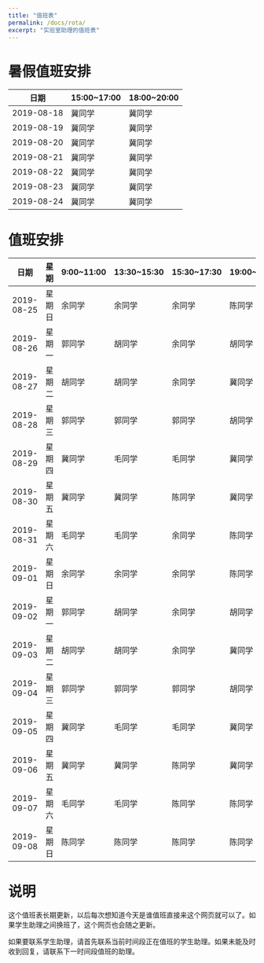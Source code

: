 ```yaml
---
title: "值班表"
permalink: /docs/rota/
excerpt: "实验室助理的值班表"
---
```


# 暑假值班安排

| 日期       | 15:00~17:00 | 18:00~20:00 |
| ---------- | ----------- | ----------- |
| 2019-08-18 | 冀同学      | 冀同学      |
| 2019-08-19 | 冀同学      | 冀同学      |
| 2019-08-20 | 冀同学      | 冀同学      |
| 2019-08-21 | 冀同学      | 冀同学      |
| 2019-08-22 | 冀同学      | 冀同学      |
| 2019-08-23 | 冀同学      | 冀同学      |
| 2019-08-24 | 冀同学      | 冀同学      |

# 值班安排

| 日期       | 星期   | 9:00~11:00 | 13:30~15:30 | 15:30~17:30 | 19:00~20:00 |
| ---------- | ------ | ---------- | ----------- | ----------- | ----------- |
| 2019-08-25 | 星期日 | 余同学     | 余同学      | 余同学      | 陈同学      |
| 2019-08-26 | 星期一 | 郭同学     | 胡同学      | 余同学      | 胡同学      |
| 2019-08-27 | 星期二 | 胡同学     | 胡同学      | 余同学      | 冀同学      |
| 2019-08-28 | 星期三 | 郭同学     | 郭同学      | 郭同学      | 胡同学      |
| 2019-08-29 | 星期四 | 冀同学     | 毛同学      | 毛同学      | 冀同学      |
| 2019-08-30 | 星期五 | 冀同学     | 冀同学      | 陈同学      | 冀同学      |
| 2019-08-31 | 星期六 | 毛同学     | 毛同学      | 余同学      | 陈同学      |
| 2019-09-01 | 星期日 | 余同学     | 余同学      | 余同学      | 陈同学      |
| 2019-09-02 | 星期一 | 郭同学     | 胡同学      | 余同学      | 胡同学      |
| 2019-09-03 | 星期二 | 胡同学     | 胡同学      | 余同学      | 冀同学      |
| 2019-09-04 | 星期三 | 郭同学     | 郭同学      | 郭同学      | 胡同学      |
| 2019-09-05 | 星期四 | 冀同学     | 毛同学      | 毛同学      | 冀同学      |
| 2019-09-06 | 星期五 | 冀同学     | 冀同学      | 陈同学      | 冀同学      |
| 2019-09-07 | 星期六 | 毛同学     | 毛同学      | 陈同学      | 陈同学      |
| 2019-09-08 | 星期日 | 陈同学     | 陈同学      | 陈同学      | 陈同学      |

# 说明

这个值班表长期更新，以后每次想知道今天是谁值班直接来这个网页就可以了。如果学生助理之间换班了，这个网页也会随之更新。


如果要联系学生助理，请首先联系当前时间段正在值班的学生助理。如果未能及时收到回复，请联系下一时间段值班的助理。

<!-- 
| 日期       | 星期   | 9:00~11:00 | 13:30~15:30 | 15:30~17:30 | 19:00~20:00 |
| ---------- | ------ | ---------- | ----------- | ----------- | ----------- |
|  | 星期一 | 郭同学     | 胡同学      | 陈同学      | 胡同学      |
|  | 星期二 | 胡同学     | 胡同学      | 陈同学      | 冀同学      |
|  | 星期三 | 郭同学     | 郭同学      | 郭同学      | 胡同学      |
|  | 星期四 | 冀同学     | 毛同学      | 毛同学      | 冀同学      |
|  | 星期五 | 冀同学     | 冀同学      | 陈同学      | 冀同学      |
|  | 星期六 | 毛同学     | 毛同学      | 余同学      | 陈同学      |
|  | 星期日 | 余同学     | 余同学      | 余同学      | 陈同学      |

| 日期       | 15:00~17:00 | 18:00~20:00 |
| ---------- | ----------- | ----------- |
| 2018-08-31 | 陈同学      | 陈同学      |
| 2018-09-01 | 郭同学      | 郭同学      |

| 日期       | 星期   | 13:00~14:00 | 18:00~20:00 |
| ---------- | ------ | ----------- | ----------- |
| 2018-09-02 | 星期日 | 陈同学      | 胡同学      |
| 2018-09-03 | 星期一 | 胡同学      | 陈同学      |
| 2018-09-04 | 星期二 | 毛同学      | 毛同学      |
| 2018-09-05 | 星期三 | 陈同学      | 郭同学      |
| 2018-09-06 | 星期四 | 胡同学      | 毛同学      |
| 2018-09-07 | 星期五 | 胡同学      | 郭同学      |
| 2018-09-08 | 星期六 | 陈同学      | 郭同学      |
| 2018-09-02 | 星期日 | 陈同学      | 胡同学      |
| 2018-09-22 | 星期六 | 陈同学      | 郭同学      |
| 2018-09-23 | 星期日 | 陈同学      | 胡同学      |
| 2018-09-24 | 星期一 | 毛同学      | 胡同学      |
| 2018-09-25 | 星期二 | 毛同学      | 毛同学      |
| 2018-09-26 | 星期三 | 陈同学      | 郭同学      |
| 2018-09-27 | 星期四 | 胡同学      | 毛同学      |
| 2018-09-28 | 星期五 | 陈同学      | 郭同学      |
| 2018-09-29 | 星期六 | 陈同学      | 毛同学      |
| 2018-09-30 | 星期日 | 陈同学      | 胡同学      |
| 2018-10-01 | 星期一 | 陈同学      | 陈同学      |
| 2018-10-02 | 星期二 | 毛同学      | 毛同学      |
| 2018-10-03 | 星期三 | 陈同学      | 陈同学      |
| 2018-10-04 | 星期四 | 胡同学      | 胡同学      |
| 2018-10-05 | 星期五 | 毛同学      | 毛同学      |
| 2018-10-06 | 星期六 | 郭同学      | 胡同学      |
| 2018-10-07 | 星期日 | 郭同学      | 郭同学      |
| 2018-10-08 | 星期一 | 胡同学      | 陈同学      |
| 2018-10-09 | 星期二 | 毛同学      | 毛同学      |
| 2018-10-10 | 星期三 | 陈同学      | 郭同学      |
| 2018-10-11 | 星期四 | 胡同学      | 毛同学      |
| 2018-10-12 | 星期五 | 胡同学      | 郭同学      |
| 2018-10-13 | 星期六 | 陈同学      | 郭同学      |
| 2018-10-14 | 星期日 | 胡同学      | 胡同学      |
| 2018-10-15 | 星期一 | 陈同学      | 陈同学      |
| 2018-10-16 | 星期二 | 毛同学      | 毛同学      |
| 2018-10-17 | 星期三 | 陈同学      | 郭同学      |
| 2018-10-18 | 星期四 | 胡同学      | 毛同学      |
| 2018-10-19 | 星期五 | 胡同学      | 郭同学      |
| 2018-10-20 | 星期六 | 陈同学      | 郭同学      |
| 2018-10-21 | 星期日 | 胡同学      | 胡同学      |
| 2018-10-22 | 星期一 | 陈同学      | 陈同学      |
| 2018-10-23 | 星期二 | 毛同学      | 毛同学      |
| 2018-10-24 | 星期三 | 陈同学      | 郭同学      |
| 2018-10-25 | 星期四 | 胡同学      | 毛同学      |
| 2018-10-26 | 星期五 | 胡同学      | 郭同学      |
| 2018-10-27 | 星期六 | 陈同学      | 胡同学      |
| 2018-10-28 | 星期日 | 胡同学      | 郭同学      |
| 2018-10-29 | 星期一 | 陈同学      | 陈同学      |
| 2018-10-30 | 星期二 | 毛同学      | 毛同学      |
| 2018-10-31 | 星期三 | 陈同学      | 郭同学      |
| 2018-11-01 | 星期四 | 胡同学      | 毛同学      |
| 2018-11-02 | 星期五 | 胡同学      | 郭同学      |
| 2018-11-03 | 星期六 | 陈同学      | 郭同学      |
| 2018-11-04 | 星期日 | 胡同学      | 胡同学      |
| 2018-11-05 | 星期一 | 胡同学      | 陈同学      |
| 2018-11-06 | 星期二 | 毛同学      | 毛同学      |
| 2018-11-07 | 星期三 | 陈同学      | 郭同学      |
| 2018-11-08 | 星期四 | 陈同学      | 毛同学      |
| 2018-11-09 | 星期五 | 毛同学      | 郭同学      |
| 2018-11-10 | 星期六 | 陈同学      | 郭同学      |
| 2018-11-11 | 星期日 | 胡同学      | 胡同学      |
| 2018-11-12 | 星期一 | 郭同学      | 陈同学      |
| 2018-11-13 | 星期二 | 郭同学      | 毛同学      |
| 2018-11-14 | 星期三 | 陈同学      | 郭同学      |
| 2018-11-15 | 星期四 | 陈同学      | 毛同学      |
| 2018-11-16 | 星期五 | 毛同学      | 胡同学      |
| 2018-11-17 | 星期六 | 陈同学      | 郭同学      |
| 2018-11-18 | 星期日 | 胡同学      | 胡同学      |
| 2018-11-19 | 星期一 | 郭同学      | 陈同学      |
| 2018-11-20 | 星期二 | 郭同学      | 毛同学      |
| 2018-11-21 | 星期三 | 陈同学      | 郭同学      |
| 2018-11-22 | 星期四 | 陈同学      | 毛同学      |
| 2018-11-23 | 星期五 | 毛同学      | 胡同学      |
| 2018-11-24 | 星期六 | 陈同学      | 郭同学      |
| 2018-11-25 | 星期日 | 胡同学      | 胡同学      |
| 2018-11-26 | 星期一 | 郭同学      | 陈同学      |
| 2018-11-27 | 星期二 | 郭同学      | 毛同学      |
| 2018-11-28 | 星期三 | 郭同学      | 郭同学      |
| 2018-11-29 | 星期四 | 郭同学      | 毛同学      |

| 日期       | 星期   | 13:00~14:00 | 19:00~21:00 |
| ---------- | ------ | ----------- | ----------- |
| 2018-11-30 | 星期五 | 毛同学      | 胡同学      |
| 2018-12-01 | 星期六 | 陈同学      | 胡同学      |
| 2018-12-02 | 星期日 | 胡同学      | 郭同学      |
| 2018-12-03 | 星期一 | 郭同学      | 陈同学      |
| 2018-12-04 | 星期二 | 郭同学      | 毛同学      |
| 2018-12-05 | 星期三 | 陈同学      | 郭同学      |
| 2018-12-06 | 星期四 | 陈同学      | 毛同学      |
| 2018-12-07 | 星期五 | 毛同学      | 胡同学      |
| 2018-12-08 | 星期六 | 陈同学      | 郭同学      |
| 2018-12-09 | 星期日 | 胡同学      | 胡同学      |

| 日期       | 星期   | 13:00~14:00 | 18:00~20:00 |
| ---------- | ------ | ----------- | ----------- |
| 2018-12-10 | 星期一 | 郭同学      | 陈同学      |
| 2018-12-11 | 星期二 | 郭同学      | 毛同学      |
| 2018-12-12 | 星期三 | 陈同学      | 郭同学      |
| 2018-12-13 | 星期四 | 陈同学      | 毛同学      |
| 2018-12-14 | 星期五 | 毛同学      | 胡同学      |
| 2018-12-15 | 星期六 | 陈同学      | 郭同学      |
| 2018-12-16 | 星期日 | 胡同学      | 胡同学      |
| 2018-12-17 | 星期一 | 郭同学      | 陈同学      |
| 2018-12-18 | 星期二 | 郭同学      | 毛同学      |
| 2018-12-19 | 星期三 | 陈同学      | 郭同学      |
| 2018-12-20 | 星期四 | 陈同学      | 毛同学      |
| 2018-12-21 | 星期五 | 毛同学      | 胡同学      |
| 2018-12-22 | 星期六 | 胡同学      | 郭同学      |
| 2018-12-23 | 星期日 | 陈同学      | 胡同学      |
| 2018-12-24 | 星期一 | 郭同学      | 陈同学      |
| 2018-12-25 | 星期二 | 郭同学      | 毛同学      |
| 2018-12-26 | 星期三 | 陈同学      | 郭同学      |
| 2018-12-27 | 星期四 | 陈同学      | 毛同学      |
| 2018-12-28 | 星期五 | 毛同学      | 陈同学      |
| 2018-12-29 | 星期六 | 陈同学      | 陈同学      |
| 2018-12-30 | 星期日 | 胡同学      | 胡同学      |
| 2018-12-31 | 星期一 | 毛同学      | 胡同学      |
| 2019-01-01 | 星期二 | 郭同学      | 毛同学      |
| 2019-01-02 | 星期三 | 陈同学      | 胡同学      |

| 日期       | 星期   | 13:00~14:00 | 19:00~21:00 |
| ---------- | ------ | ----------- | ----------- |
| 2019-01-03 | 星期四 | 陈同学      | 毛同学      |
| 2019-01-04 | 星期五 | 毛同学      | 胡同学      |
| 2019-01-05 | 星期六 | 陈同学      | 郭同学      |
| 2019-01-06 | 星期日 | 胡同学      | 郭同学      |
| 2019-01-07 | 星期一 | 郭同学      | 陈同学      |
| 2019-01-08 | 星期二 | 郭同学      | 毛同学      |
| 2019-01-09 | 星期三 | 郭同学      | 郭同学      |
| 2019-01-10 | 星期四 | 郭同学      | 毛同学      |
| 2019-01-11 | 星期五 | 毛同学      | 胡同学      |
| 2019-01-12 | 星期六 | 陈同学      | 陈同学      |
| 2019-01-13 | 星期日 | 胡同学      | 胡同学      |
| 2019-01-14 | 星期一 | 陈同学      | 郭同学      |
| 2019-01-15 | 星期二 | 郭同学      | 郭同学      |
| 2019-01-16 | 星期三 | 陈同学      | 郭同学      |
| 2019-01-17 | 星期四 | 陈同学      | 毛同学      |
| 2019-01-18 | 星期五 | 毛同学      | 胡同学      |
| 2019-01-19 | 星期六 | 陈同学      | 胡同学      |
| 2019-01-20 | 星期日 | 胡同学      | 郭同学      |

| 日期       | 星期   | 17:00~20:00 |
| ---------- | ------ | ----------- |
| 2019-01-21 | 星期一 | 郭同学      |
| 2019-01-22 | 星期二 | 郭同学      |
| 2019-01-23 | 星期三 | 郭同学      |
| 2019-01-24 | 星期四 | 郭同学      |
| 2019-01-25 | 星期五 | 郭同学      |
| 2019-01-26 | 星期六 | 胡同学      |
| 2019-01-27 | 星期日 | 胡同学      |
| 2019-01-28 | 星期一 | 胡同学      |
| 2019-01-29 | 星期二 | 胡同学      |
| 2019-01-30 | 星期三 | 胡同学      |

| 日期       | 星期   | 17:00~20:00 |
| ---------- | ------ | ----------- |
| 2019-02-14 | 星期四 | 陈同学      |
| 2019-02-15 | 星期五 | 陈同学      |
| 2019-02-16 | 星期六 | 陈同学      |
| 2019-02-17 | 星期日 | 陈同学      |
| 2019-02-18 | 星期一 | 陈同学      |
| 2019-02-19 | 星期二 | 毛同学      |
| 2019-02-20 | 星期三 | 毛同学      |
| 2019-02-21 | 星期四 | 毛同学      |
| 2019-02-22 | 星期五 | 毛同学      |
| 2019-02-23 | 星期六 | 胡同学      |
| 2019-02-24 | 星期日 | 郭同学      |

| 日期       | 星期   | 9:00~11:00 | 14:00~17:00 | 19:00~20:00 |
| ---------- | ------ | ---------- | ----------- | ----------- |
| 2019-02-25 | 星期一 | 毛同学     | 胡同学      | 胡同学      |
| 2019-02-26 | 星期二 | 陈同学     | 胡同学      | 毛同学      |
| 2019-02-27 | 星期三 | 胡同学     | 陈同学      | 陈同学      |
| 2019-02-28 | 星期四 | 郭同学     | 郭同学      | 胡同学      |
| 2019-03-01 | 星期五 | 陈同学     | 陈同学      | 胡同学      |
| 2019-03-02 | 星期六 | 毛同学     | 郭同学      | 郭同学      |
| 2019-03-03 | 星期日 | 毛同学     | 毛同学      | 毛同学      |

| 日期       | 星期   | 9:00~11:00 | 13:30~15:30 | 15:30~17:30 | 19:00~20:00 |
| ---------- | ------ | ---------- | ----------- | ----------- | ----------- |
| 2019-03-04 | 星期一 | 余同学     | 余同学      | 胡同学      | 冀同学      |
| 2019-03-05 | 星期二 | 余同学     | 郭同学      | 胡同学      | 冀同学      |
| 2019-03-06 | 星期三 | 胡同学     | 陈同学      | 陈同学      | 冀同学      |
| 2019-03-07 | 星期四 | 郭同学     | 郭同学      | 余同学      | 胡同学      |
| 2019-03-08 | 星期五 | 冀同学     | 陈同学      | 陈同学      | 胡同学      |
| 2019-03-09 | 星期六 | 冀同学     | 毛同学      | 郭同学      | 冀同学      |
| 2019-03-10 | 星期日 | 毛同学     | 毛同学      | 毛同学      | 冀同学      |
| 2019-03-11 | 星期一 | 余同学     | 余同学      | 胡同学      | 冀同学      |
| 2019-03-12 | 星期二 | 余同学     | 郭同学      | 胡同学      | 冀同学      |
| 2019-03-13 | 星期三 | 胡同学     | 陈同学      | 陈同学      | 冀同学      |
| 2019-03-14 | 星期四 | 郭同学     | 郭同学      | 余同学      | 郭同学      |
| 2019-03-15 | 星期五 | 冀同学     | 陈同学      | 陈同学      | 郭同学      |
| 2019-03-16 | 星期六 | 冀同学     | 毛同学      | 毛同学      | 冀同学      |
| 2019-03-17 | 星期日 | 胡同学     | 毛同学      | 毛同学      | 冀同学      |
| 2019-03-18 | 星期一 | 胡同学     | 余同学      | 余同学      | 毛同学      |
| 2019-03-19 | 星期二 | 余同学     | 郭同学      | 胡同学      | 毛同学      |
| 2019-03-20 | 星期三 | 胡同学     | 郭同学      | 陈同学      | 冀同学      |
| 2019-03-21 | 星期四 | 郭同学     | 郭同学      | 余同学      | 胡同学      |
| 2019-03-22 | 星期五 | 冀同学     | 陈同学      | 陈同学      | 冀同学      |
| 2019-03-23 | 星期六 | 冀同学     | 毛同学      | 陈同学      | 胡同学      |
| 2019-03-24 | 星期日 | 毛同学     | 毛同学      | 毛同学      | 冀同学      |
| 2019-03-25 | 星期一 | 余同学     | 余同学      | 郭同学      | 毛同学      |
| 2019-03-26 | 星期二 | 余同学     | 毛同学      | 胡同学      | 毛同学      |
| 2019-03-27 | 星期三 | 胡同学     | 陈同学      | 陈同学      | 冀同学      |
| 2019-03-28 | 星期四 | 郭同学     | 余同学      | 余同学      | 胡同学      |
| 2019-03-29 | 星期五 | 冀同学     | 陈同学      | 陈同学      | 胡同学      |
| 2019-03-30 | 星期六 | 胡同学     | 胡同学      | 毛同学      | 冀同学      |
| 2019-03-31 | 星期日 | 毛同学     | 毛同学      | 毛同学      | 冀同学      |
| 2019-04-01 | 星期一 | 郭同学     | 余同学      | 郭同学      | 冀同学      |
| 2019-04-02 | 星期二 | 余同学     | 郭同学      | 胡同学      | 冀同学      |
| 2019-04-03 | 星期三 | 冀同学     | 陈同学      | 陈同学      | 冀同学      |
| 2019-04-04 | 星期四 | 郭同学     | 郭同学      | 余同学      | 胡同学      |
| 2019-04-05 | 星期五 | 冀同学     | 陈同学      | 陈同学      | 胡同学      |
| 2019-04-06 | 星期六 | 冀同学     | 冀同学      | 胡同学      | 冀同学      |
| 2019-04-07 | 星期日 | 冀同学     | 冀同学      | 冀同学      | 冀同学      |
| 2019-04-08 | 星期一 | 余同学     | 余同学      | 冀同学      | 冀同学      |
| 2019-04-09 | 星期二 | 余同学     | 郭同学      | 胡同学      | 冀同学      |
| 2019-04-10 | 星期三 | 胡同学     | 陈同学      | 陈同学      | 冀同学      |
| 2019-04-11 | 星期四 | 郭同学     | 郭同学      | 余同学      | 胡同学      |
| 2019-04-12 | 星期五 | 冀同学     | 陈同学      | 陈同学      | 冀同学      |
| 2019-04-13 | 星期六 | 冀同学     | 毛同学      | 郭同学      | 冀同学      |
| 2019-04-14 | 星期日 | 毛同学     | 毛同学      | 毛同学      | 冀同学      |
| 2019-04-15 | 星期一 | 余同学     | 余同学      | 冀同学      | 冀同学      |
| 2019-04-16 | 星期二 | 余同学     | 郭同学      | 胡同学      | 冀同学      |
| 2019-04-17 | 星期三 | 胡同学     | 陈同学      | 陈同学      | 冀同学      |
| 2019-04-18 | 星期四 | 郭同学     | 郭同学      | 余同学      | 胡同学      |
| 2019-04-19 | 星期五 | 毛同学     | 陈同学      | 陈同学      | 胡同学      |
| 2019-04-20 | 星期六 | 郭同学     | 毛同学      | 郭同学      | 胡同学      |
| 2019-04-21 | 星期日 | 毛同学     | 毛同学      | 毛同学      | 胡同学      |
| 2019-04-22 | 星期一 | 胡同学     | 胡同学      | 胡同学      | 陈同学      |
| 2019-04-23 | 星期二 | 陈同学     | 郭同学      | 胡同学      | 陈同学      |
| 2019-04-24 | 星期三 | 余同学     | 陈同学      | 陈同学      | 郭同学      |
| 2019-04-25 | 星期四 | 郭同学     | 郭同学      | 余同学      | 余同学      |
| 2019-04-26 | 星期五 | 余同学     | 陈同学      | 陈同学      | 余同学      |
| 2019-04-27 | 星期六 | 郭同学     | 毛同学      | 郭同学      | 郭同学      |
| 2019-04-28 | 星期日 | 毛同学     | 毛同学      | 毛同学      | 胡同学      |
| 2019-04-29 | 星期一 | 余同学     | 余同学      | 郭同学      | 冀同学      |
| 2019-04-30 | 星期二 | 余同学     | 胡同学      | 冀同学      | 冀同学      |
| 2019-05-01 | 星期三 | 胡同学     | 陈同学      | 陈同学      | 胡同学      |
| 2019-05-02 | 星期四 | 冀同学     | 冀同学      | 冀同学      | 冀同学      |
| 2019-05-03 | 星期五 | 毛同学     | 陈同学      | 陈同学      | 陈同学      |
| 2019-05-04 | 星期六 | 冀同学     | 胡同学      | 毛同学      | 冀同学      |
| 2019-05-05 | 星期日 | 郭同学     | 毛同学      | 毛同学      | 冀同学      |
| 2019-05-06 | 星期一 | 余同学     | 余同学      | 胡同学      | 冀同学      |
| 2019-05-07 | 星期二 | 余同学     | 郭同学      | 冀同学      | 冀同学      |
| 2019-05-08 | 星期三 | 胡同学     | 陈同学      | 陈同学      | 胡同学      |
| 2019-05-09 | 星期四 | 冀同学     | 余同学      | 余同学      | 胡同学      |
| 2019-05-10 | 星期五 | 胡同学     | 陈同学      | 陈同学      | 冀同学      |
| 2019-05-11 | 星期六 | 冀同学     | 冀同学      | 冀同学      | 冀同学      |
| 2019-05-12 | 星期日 | 毛同学     | 毛同学      | 毛同学      | 冀同学      |
| 2019-05-13 | 星期一 | 郭同学     | 毛同学      | 胡同学      | 郭同学      |
| 2019-05-14 | 星期二 | 余同学     | 郭同学      | 郭同学      | 毛同学      |
| 2019-05-15 | 星期三 | 胡同学     | 陈同学      | 陈同学      | 冀同学      |
| 2019-05-16 | 星期四 | 郭同学     | 郭同学      | 余同学      | 胡同学      |
| 2019-05-17 | 星期五 | 胡同学     | 陈同学      | 陈同学      | 胡同学      |
| 2019-05-18 | 星期六 | 余同学     | 毛同学      | 郭同学      | 余同学      |
| 2019-05-19 | 星期日 | 余同学     | 毛同学      | 毛同学      | 余同学      |
| 2019-05-20 | 星期一 | 余同学     | 余同学      | 胡同学      | 余同学      |
| 2019-05-21 | 星期二 | 余同学     | 郭同学      | 冀同学      | 冀同学      |
| 2019-05-22 | 星期三 | 胡同学     | 陈同学      | 陈同学      | 冀同学      |
| 2019-05-23 | 星期四 | 郭同学     | 郭同学      | 冀同学      | 胡同学      |
| 2019-05-24 | 星期五 | 郭同学     | 陈同学      | 陈同学      | 郭同学      |
| 2019-05-25 | 星期六 | 胡同学     | 毛同学      | 胡同学      | 胡同学      |
| 2019-05-26 | 星期日 | 毛同学     | 毛同学      | 毛同学      | 冀同学      |
| 2019-05-27 | 星期一 | 冀同学     | 冀同学      | 毛同学      | 毛同学      |
| 2019-05-28 | 星期二 | 冀同学     | 郭同学      | 冀同学      | 冀同学      |
| 2019-05-29 | 星期三 | 胡同学     | 冀同学      | 陈同学      | 冀同学      |
| 2019-05-30 | 星期四 | 郭同学     | 毛同学      | 余同学      | 胡同学      |
| 2019-05-31 | 星期五 | 胡同学     | 陈同学      | 陈同学      | 胡同学      |
| 2019-06-01 | 星期六 | 冀同学     | 郭同学      | 郭同学      | 冀同学      |
| 2019-06-02 | 星期日 | 毛同学     | 毛同学      | 毛同学      | 冀同学      |
| 2019-06-03 | 星期一 | 余同学     | 余同学      | 胡同学      | 冀同学      |
| 2019-06-04 | 星期二 | 余同学     | 郭同学      | 冀同学      | 冀同学      |
| 2019-06-05 | 星期三 | 冀同学     | 陈同学      | 陈同学      | 冀同学      |
| 2019-06-06 | 星期四 | 冀同学     | 冀同学      | 余同学      | 胡同学      |
| 2019-06-07 | 星期五 | 冀同学     | 陈同学      | 陈同学      | 冀同学      |
| 2019-06-08 | 星期六 | 冀同学     | 毛同学      | 胡同学      | 胡同学      |
| 2019-06-09 | 星期日 | 胡同学     | 冀同学      | 冀同学      | 冀同学      |
| 2019-06-10 | 星期一 | 余同学     | 余同学      | 冀同学      | 冀同学      |
| 2019-06-11 | 星期二 | 余同学     | 郭同学      | 冀同学      | 冀同学      |
| 2019-06-12 | 星期三 | 胡同学     | 陈同学      | 陈同学      | 冀同学      |
| 2019-06-13 | 星期四 | 郭同学     | 郭同学      | 余同学      | 胡同学      |
| 2019-06-14 | 星期五 | 胡同学     | 陈同学      | 陈同学      | 胡同学      |
| 2019-06-15 | 星期六 | 冀同学     | 毛同学      | 郭同学      | 冀同学      |
| 2019-06-16 | 星期日 | 毛同学     | 毛同学      | 毛同学      | 冀同学      |
| 2019-06-17 | 星期一 | 余同学     | 余同学      | 胡同学      | 冀同学      |
| 2019-06-18 | 星期二 | 余同学     | 郭同学      | 冀同学      | 冀同学      |
| 2019-06-19 | 星期三 | 郭同学     | 陈同学      | 陈同学      | 冀同学      |
| 2019-06-20 | 星期四 | 郭同学     | 胡同学      | 余同学      | 胡同学      |
| 2019-06-21 | 星期五 | 胡同学     | 陈同学      | 陈同学      | 胡同学      |
| 2019-06-22 | 星期六 | 冀同学     | 毛同学      | 郭同学      | 冀同学      |
| 2019-06-23 | 星期日 | 毛同学     | 毛同学      | 毛同学      | 冀同学      |
| 2019-06-24 | 星期一 | 余同学     | 余同学      | 胡同学      | 冀同学      |
| 2019-06-25 | 星期二 | 余同学     | 郭同学      | 冀同学      | 冀同学      |
| 2019-06-26 | 星期三 | 胡同学     | 陈同学      | 陈同学      | 冀同学      |
| 2019-06-27 | 星期四 | 郭同学     | 郭同学      | 余同学      | 胡同学      |
| 2019-06-28 | 星期五 | 胡同学     | 陈同学      | 陈同学      | 胡同学      |
| 2019-06-29 | 星期六 | 冀同学     | 毛同学      | 胡同学      | 冀同学      |
| 2019-06-30 | 星期日 | 毛同学     | 毛同学      | 毛同学      | 冀同学      |
| 2019-07-01 | 星期一 | 余同学     | 余同学      | 冀同学      | 冀同学      |
| 2019-07-02 | 星期二 | 余同学     | 冀同学      | 冀同学      | 冀同学      |
| 2019-07-03 | 星期三 | 胡同学     | 陈同学      | 陈同学      | 冀同学      |
| 2019-07-04 | 星期四 | 郭同学     | 郭同学      | 余同学      | 胡同学      |
| 2019-07-05 | 星期五 | 胡同学     | 陈同学      | 陈同学      | 胡同学      |
| 2019-07-06 | 星期六 | 毛同学     | 毛同学      | 郭同学      | 郭同学      |
| 2019-07-07 | 星期日 | 毛同学     | 毛同学      | 毛同学      | 毛同学      |
| 2019-07-08 | 星期一 | 余同学     | 余同学      | 郭同学      | 郭同学      |
| 2019-07-09 | 星期二 | 余同学     | 郭同学      | 郭同学      | 胡同学      |
| 2019-07-10 | 星期三 | 胡同学     | 陈同学      | 陈同学      | 冀同学      |
| 2019-07-11 | 星期四 | 郭同学     | 胡同学      | 胡同学      | 胡同学      |
| 2019-07-12 | 星期五 | 余同学     | 陈同学      | 陈同学      | 郭同学      |
| 2019-07-13 | 星期六 | 冀同学     | 毛同学      | 郭同学      | 冀同学      |


# 暑假值班安排

| 日期       | 15:00~17:00 | 18:00~20:00 |
| ---------- | ----------- | ----------- |
| 2019-07-14 | 余同学      | 余同学      |
| 2019-07-15 | 余同学      | 余同学      |
| 2019-07-16 | 余同学      | 余同学      |
| 2019-07-17 | 余同学      | 余同学      |
| 2019-07-18 | 余同学      | 余同学      |
| 2019-07-19 | 余同学      | 余同学      |
| 2019-07-20 | 余同学      | 余同学      |
| 2019-07-21 | 郭同学      | 郭同学      |
| 2019-07-22 | 郭同学      | 郭同学      |
| 2019-07-23 | 郭同学      | 郭同学      |
| 2019-07-24 | 郭同学      | 郭同学      |
| 2019-07-25 | 郭同学      | 郭同学      |
| 2019-07-26 | 郭同学      | 郭同学      |
| 2019-07-27 | 郭同学      | 郭同学      |
| 2019-07-28 | 胡同学      | 胡同学      |
| 2019-07-29 | 胡同学      | 胡同学      |
| 2019-07-30 | 胡同学      | 胡同学      |
| 2019-07-31 | 胡同学      | 胡同学      |
| 2019-08-01 | 胡同学      | 胡同学      |
| 2019-08-02 | 胡同学      | 胡同学      |
| 2019-08-03 | 胡同学      | 胡同学      |
| 2019-08-04 | 毛同学      | 毛同学      |
| 2019-08-05 | 毛同学      | 毛同学      |
| 2019-08-06 | 毛同学      | 毛同学      |
| 2019-08-07 | 毛同学      | 毛同学      |
| 2019-08-08 | 毛同学      | 毛同学      |
| 2019-08-09 | 毛同学      | 毛同学      |
| 2019-08-10 | 毛同学      | 毛同学      |
| 2019-08-11 | 陈同学      | 陈同学      |
| 2019-08-12 | 陈同学      | 陈同学      |
| 2019-08-13 | 陈同学      | 陈同学      |
| 2019-08-14 | 陈同学      | 陈同学      |
| 2019-08-15 | 陈同学      | 陈同学      |
| 2019-08-16 | 陈同学      | 陈同学      |
| 2019-08-17 | 陈同学      | 陈同学      |
 -->

